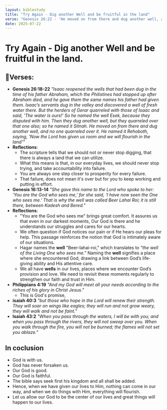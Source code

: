 ```yaml
---
layout: biblestudy
title: "Try Again - Dig another Well and be fruitful in the land"
verse: "Genesis 26:22 - 'He moved on from there and dug another well, and no one quarreled over it. He named it Rehoboth, saying, 'Now the Lord has given us room and we will flourish in the land.''"
date: 2025-07-22
---
```


# Try Again - Dig another Well and be fruitful in the land.
## 📜Verses:
- **Genesis 26:18-22** *"Isaac reopened the wells that had been dug in the time of his father Abraham, which the Philistines had stopped up after Abraham died, and he gave them the same names his father had given them. Isaac’s servants dug in the valley and discovered a well of fresh water there. But the herders of Gerar quarreled with those of Isaac and said, 'The water is ours!' So he named the well Esek, because they disputed with him. Then they dug another well, but they quarreled over that one also; so he named it Sitnah. He moved on from there and dug another well, and no one quarreled over it. He named it Rehoboth, saying, 'Now the Lord has given us room and we will flourish in the land'"*
- **Reflections**:
    - The scripture tells that we should not or never stop digging, that there is always a land that we can utilize.
    - What this means is that, in our everyday lives, we should never stop trying, and take accountability into failure.
    - You are always one step closer to prosperity for every failure.
    - That failure, does not mean it's over but for you to keep working and putting in effort. 
- **Genesis 16:13-14** *"She gave this name to the Lord who spoke to her: 'You are the God who sees me,' for she said, 'I have now seen the One who sees me.' That is why the well was called Beer Lahai Roi; it is still there, between Kadesh and Bered."*
- **Reflections**:
    - "You are the God who sees me" brings great comfort. It assures us that even in our darkest moments, Our God is there and he understands our struggles and cares for our hearts.
    - We often question if God notices our pain or if He hears our pleas for help. This passage reinforces the notion that God is intimately aware of our situations.
    - Hagar names the **well** "Beer-lahai-roi," which translates to *"the well of the Living One who sees me."* Naming the **well** signifies a place where she encountered God, drawing a link between God’s life-giving ability and His attentive care.
    - We all have **wells** in our lives, places where we encounter God’s provision and love. We need to revisit these moments regularly to strengthen our faith and trust in Him.
- **Philippians 4:19** *"And my God will meet all your needs according to the riches of his glory in Christ Jesus."*
    - This is God's promise,
- **isaiah 40:3** *"but those who hope in the Lord will renew their strength. They will soar on wings like eagles; they will run and not grow weary, they will walk and not be faint."*
- **Isaiah 43:2** *"When you pass through the waters, I will be with you; and when you pass through the rivers,
they will not sweep over you. When you walk through the fire, you will not be burned; the flames will not set you ablaze."*

## In coclusion
- God is with us.
- God has never forsaken us.
- Our God is good.
- Our God is faithful.
- The bible says seek first his kingdom and all shall be added.
- Hence, when we have given our lives to Him, nothing can come in our way, and when we do things with Him, everything will flourish.
- Let us allow our God to be the center of our lives and great things will happen to our lives.
